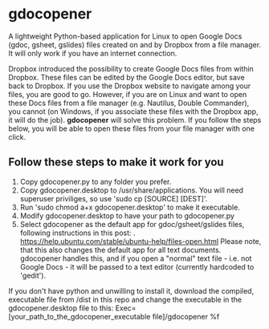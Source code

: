 # gdocopener
A lightweight Python-based application for Linux to open Google Docs (gdoc, gsheet, gslides) files created on and by Dropbox from a file manager. It will only work if you have an internet connection. 

Dropbox introduced the possibility to create Google Docs files from within Dropbox. These files can be edited by the Google Docs editor, but save back to Dropbox. If you use the Dropbox website to navigate among your files, you are good to go. However, if you are on Linux and want to open these Docs files from a file manager (e.g. Nautilus, Double Commander), you cannot (on Windows, if you associate these files with the Dropbox app, it will do the job).
**gdocopener** will solve this problem. If you follow the steps below, you will be able to open these files from your file manager with one click.

## Follow these steps to make it work for you
1. Copy gdocopener.py to any folder you prefer.
2. Copy gdocopener.desktop to /usr/share/applications.
You will need superuser priviliges, so use 'sudo cp [SOURCE] [DEST]'.
3. Run 'sudo chmod a+x gdocopener.desktop' to make it executable.
4. Modify gdocopener.desktop to have your path to gdocopener.py
4. Select gdocopener as the default app for gdoc/gsheet/gslides files, following instructions in this post: .
https://help.ubuntu.com/stable/ubuntu-help/files-open.html
Please note, that this also changes the default app for all text documents. gdocopener handles this, and if you open a "normal" text file - i.e. not Google Docs - it will be passed to a text editor (currently hardcoded to 'gedit').

If you don't have python and unwilling to install it, download the compiled, executable file from /dist in this repo and change the executable in the gdocopener.desktop file to this:
Exec=[your_path_to_the_gdocopener_executable file]/gdocopener %f

